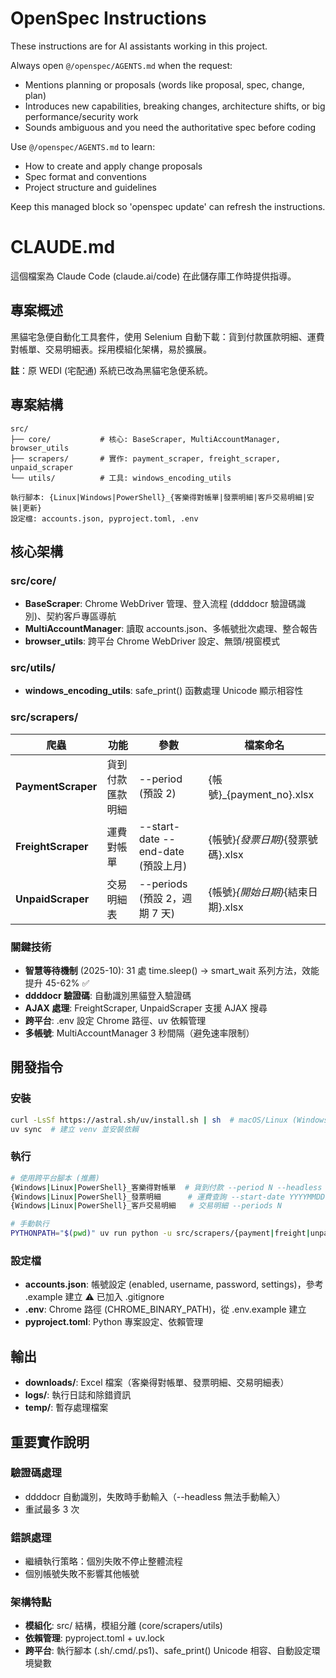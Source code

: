 <!-- OPENSPEC:START -->
# OpenSpec Instructions

These instructions are for AI assistants working in this project.

Always open `@/openspec/AGENTS.md` when the request:
- Mentions planning or proposals (words like proposal, spec, change, plan)
- Introduces new capabilities, breaking changes, architecture shifts, or big performance/security work
- Sounds ambiguous and you need the authoritative spec before coding

Use `@/openspec/AGENTS.md` to learn:
- How to create and apply change proposals
- Spec format and conventions
- Project structure and guidelines

Keep this managed block so 'openspec update' can refresh the instructions.

<!-- OPENSPEC:END -->

# CLAUDE.md

這個檔案為 Claude Code (claude.ai/code) 在此儲存庫工作時提供指導。

## 專案概述

黑貓宅急便自動化工具套件，使用 Selenium 自動下載：貨到付款匯款明細、運費對帳單、交易明細表。採用模組化架構，易於擴展。

**註**：原 WEDI (宅配通) 系統已改為黑貓宅急便系統。

## 專案結構

```
src/
├── core/           # 核心: BaseScraper, MultiAccountManager, browser_utils
├── scrapers/       # 實作: payment_scraper, freight_scraper, unpaid_scraper
└── utils/          # 工具: windows_encoding_utils

執行腳本: {Linux|Windows|PowerShell}_{客樂得對帳單|發票明細|客戶交易明細|安裝|更新}
設定檔: accounts.json, pyproject.toml, .env
```

## 核心架構

### src/core/
- **BaseScraper**: Chrome WebDriver 管理、登入流程 (ddddocr 驗證碼識別)、契約客戶專區導航
- **MultiAccountManager**: 讀取 accounts.json、多帳號批次處理、整合報告
- **browser_utils**: 跨平台 Chrome WebDriver 設定、無頭/視窗模式

### src/utils/
- **windows_encoding_utils**: safe_print() 函數處理 Unicode 顯示相容性

### src/scrapers/

| 爬蟲 | 功能 | 參數 | 檔案命名 |
|------|------|------|----------|
| **PaymentScraper** | 貨到付款匯款明細 | --period (預設 2) | {帳號}_{payment_no}.xlsx |
| **FreightScraper** | 運費對帳單 | --start-date --end-date (預設上月) | {帳號}_{發票日期}_{發票號碼}.xlsx |
| **UnpaidScraper** | 交易明細表 | --periods (預設 2，週期 7 天) | {帳號}_{開始日期}_{結束日期}.xlsx |

### 關鍵技術

- **智慧等待機制** (2025-10): 31 處 time.sleep() → smart_wait 系列方法，效能提升 45-62% ✅
- **ddddocr 驗證碼**: 自動識別黑貓登入驗證碼
- **AJAX 處理**: FreightScraper, UnpaidScraper 支援 AJAX 搜尋
- **跨平台**: .env 設定 Chrome 路徑、uv 依賴管理
- **多帳號**: MultiAccountManager 3 秒間隔（避免速率限制）

## 開發指令

### 安裝
```bash
curl -LsSf https://astral.sh/uv/install.sh | sh  # macOS/Linux (Windows 用 install.ps1)
uv sync  # 建立 venv 並安裝依賴
```

### 執行

```bash
# 使用跨平台腳本 (推薦)
{Windows|Linux|PowerShell}_客樂得對帳單  # 貨到付款 --period N --headless
{Windows|Linux|PowerShell}_發票明細      # 運費查詢 --start-date YYYYMMDD --end-date YYYYMMDD
{Windows|Linux|PowerShell}_客戶交易明細   # 交易明細 --periods N

# 手動執行
PYTHONPATH="$(pwd)" uv run python -u src/scrapers/{payment|freight|unpaid}_scraper.py
```

### 設定檔

- **accounts.json**: 帳號設定 (enabled, username, password, settings)，參考 .example 建立 ⚠️ 已加入 .gitignore
- **.env**: Chrome 路徑 (CHROME_BINARY_PATH)，從 .env.example 建立
- **pyproject.toml**: Python 專案設定、依賴管理

## 輸出

- **downloads/**: Excel 檔案（客樂得對帳單、發票明細、交易明細表）
- **logs/**: 執行日誌和除錯資訊
- **temp/**: 暫存處理檔案

## 重要實作說明

### 驗證碼處理
- ddddocr 自動識別，失敗時手動輸入（--headless 無法手動輸入）
- 重試最多 3 次

### 錯誤處理
- 繼續執行策略：個別失敗不停止整體流程
- 個別帳號失敗不影響其他帳號

### 架構特點
- **模組化**: src/ 結構，模組分離 (core/scrapers/utils)
- **依賴管理**: pyproject.toml + uv.lock
- **跨平台**: 執行腳本 (.sh/.cmd/.ps1)、safe_print() Unicode 相容、自動設定環境變數